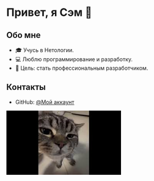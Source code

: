 # Привет, я Сэм 👋

## Обо мне
- 🎓 Учусь в Нетологии.
- 💻 Люблю программирование и разработку.
- 🎯 Цель: стать профессиональным разработчиком.

## Контакты
- GitHub: [@Мой аккаунт](https://github.com/Semynio)

![Мое фото](photo.jpeg)